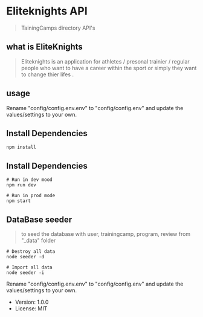 # Eliteknights API
> TainingCamps directory API's
## what is EliteKnights
> Eliteknights is an application for athletes / presonal trainier / regular people who want to have a career within the sport or simply they want to change thier lifes .
## usage
Rename "config/config.env.env" to "config/config.env" and update the values/settings to your own.
## Install Dependencies
```
npm install
```
## Install Dependencies
```
# Run in dev mood
npm run dev

# Run in prod mode
npm start
```
## DataBase seeder
> to seed the database with user, trainingcamp, program, review from "_data" folder
```
# Destroy all data
node seeder -d

# Import all data
node seeder -i

```
Rename "config/config.env.env" to "config/config.env" and update the values/settings to your own.
- Version: 1.0.0
- License: MIT